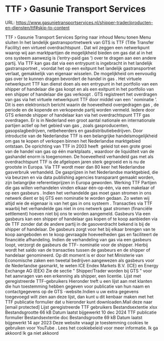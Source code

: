 # TTF › Gasunie Transport Services

URL: https://www.gasunietransportservices.nl/shipper-trader/producten-en-diensten/ttf#skip-to-content

TTF › Gasunie Transport Services
Spring naar inhoud
Menu tonen
Menu sluiten
In het landelijk gastransportnetwerk van
GTS
is TTF (Title Transfer Facility) een virtueel
overdrachtspunt
. Dat wil zeggen een netwerkpunt  waarop wij aan marktpartijen de mogelijkheid bieden om
gas
dat al in het ons
systeem
aanwezig is (‘entry-paid
gas
’) over te dragen aan een andere partij. Via TTF kan
gas
dat via een
entrypunt
is ingebracht in het
landelijk gastransportnet
, voordat het op een
exitpunt
het
landelijk gastransportnet
verlaat, gemakkelijk van eigenaar wisselen.
De mogelijkheid om eenvoudig
gas
over te kunnen dragen bevordert de handel in
gas
. Het virtuele netwerkpunt TTF kan dienst doen als een
entrypunt
in het
portfolio
van een shipper of handelaar die
gas
koopt en als een
exitpunt
in het
portfolio
van een shipper of handelaar die
gas
verkoopt .
GTS
registreert het overdragen van
gas
via het virtuele netwerkpunt TTF door middel van een ‘
nominatie
’. Dit is een elektronisch bericht waarin de hoeveelheid overgedragen
gas
, de periode en de kopende en verkopende partij worden vermeld. Iedere door
GTS
erkende shipper of handelaar kan via het
overdrachtspunt
TTF
gas
overdragen.
Er is in Nederland een groot aantal nationale en internationale partijen actief op het gebied van
gas
, zoals gasproducenten, gasopslagbedrijven, netbeheerders en gasdistributiebedrijven. Door introductie van de Nederlandse TTF is een belangrijke handelsmogelijkheid om
gas
te kopen of verkopen binnen het Nederlandse marktgebied ontstaan.
De oprichting van TTF in 2003 heeft  geleid tot een grote groei van de handel van
gas
op één marktplaats , waardoor de liquiditeit van de gashandel enorm is toegenomen. De hoeveelheid verhandeld
gas
met als
overdrachtspunt
TTF is de afgelopen jaren sterk gegroeid en is nu de grootste in Europa. Via TTF wordt meer dan 80 keer het Nederlandse gasverbruik verhandeld. De gasprijzen in het Nederlandse marktgebied, die via beurzen en via data publishing agencies transparant gemaakt worden, zijn belangrijke referentieprijzen in Europa geworden.
Werking TTF
Partijen die
gas
willen verhandelen vinden elkaar één-op-één, via een makelaar of op een
gasbeurs
. Indien het verhandelde
gas
moet gaan stromen in ons netwerk dient er bij
GTS
een
nominatie
te worden gedaan. Zo weten wij altijd wie de eigenaar is van het
gas
in ons
systeem
. Transacties via TTF waarbij het verhandelde
gas
niet in ons netwerk gaat stromen (financiële settlement) hoeven niet bij ons te worden aangemeld.
Gasbeurs
Via een
gasbeurs
kan een shipper of handelaar
gas
kopen of te koop aanbieden via de TTF zonder dat de andere partij in de gasoverdracht bekend is bij de shipper of handelaar. De
gasbeurs
zorgt voor het bij elkaar brengen van te koop aangeboden en te koop gevraagde hoeveelheden
gas
en faciliteert de financiële afhandeling. Indien de verhandeling van
gas
via een
gasbeurs
loopt, verzorgt de
gasbeurs
de TTF-
nominatie
voor de shipper. Hierbij wordt het saldo van de transacties tussen de
gasbeurs
en de shipper of handelaar genomineerd.
Op dit moment is er door het Ministerie van Economische zaken een tweetal bedrijven aangewezen als
gasbeurs
voor de Nederlandse gasmarkt, te weten ICE Endex Markets B.V. (ICE) en Energy Exchange AG (EEX)
Zie de sectie "
Shipper/Trader worden bij GTS
" voor het aanvragen van een erkenning als shipper, een licentie.
Lijst met geregistreerde TTF-gebruikers
Hieronder treft u een lijst aan met klanten die hun toestemming hebben gegeven voor publicatie van hun naam en contactgegevens op de
GTS
-website.Indien u uw extra gegevens toegevoegd wilt zien aan deze lijst, dan kunt u dit kenbaar maken met het TTF publicatie formulier dat u hieronder kunt downloaden.Mail deze naar
[email protected]
Lijst geregistreerde TTF gebruikers
Bestandsextentie
xlsx
Bestandsgrootte
66 kB
Datum laatst bijgewerkt
10 dec 2024
TTF publicatie formulier
Bestandsextentie
doc
Bestandsgrootte
69 kB
Datum laatst bijgewerkt
14 apr 2023
Deze website vraagt je toestemming cookies te gebruiken voor
YouTube
. Lees het
cookiebeleid
voor meer informatie.
Ik ga akkoord
Ik ga niet akkoord